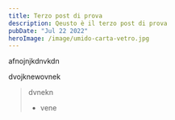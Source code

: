 ```yaml
---
title: Terzo post di prova
description: Qeusto è il terzo post di prova
pubDate: "Jul 22 2022"
heroImage: /image/umido-carta-vetro.jpg
---
```

a﻿fnojnjkdnvkdn



d﻿vojknewovnek



> d﻿vnekn
>
> * v﻿ene